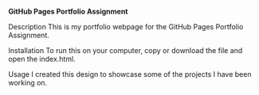 <b> GitHub Pages Portfolio Assignment </b>


Description
This is my portfolio webpage for the GitHub Pages Portfolio Assignment.

Installation
To run this on your computer, copy or download the file and open the index.html.

Usage
I created this design to showcase some of the projects I have been working on.
